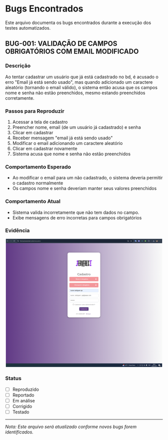 # Bugs Encontrados

Este arquivo documenta os bugs encontrados durante a execução dos testes automatizados.

## BUG-001: VALIDAÇÃO DE CAMPOS OBRIGATÓRIOS COM EMAIL MODIFICADO

### Descrição
Ao tentar cadastrar um usuário que já está cadastrado no bd, é acusado o erro "Email já está sendo usado", mas quando adicionado um caractere aleatório (tornando o email válido), o sistema então acusa que os campos nome e senha não estão preenchidos, mesmo estando preenchidos corretamente.

### Passos para Reproduzir
1. Acessar a tela de cadastro
2. Preencher nome, email (de um usuário já cadastrado) e senha
3. Clicar em cadastrar
4. Receber mensagem "email já está sendo usado"
5. Modificar o email adicionando um caractere aleatório
6. Clicar em cadastrar novamente
7. Sistema acusa que nome e senha não estão preenchidos

### Comportamento Esperado
- Ao modificar o email para um não cadastrado, o sistema deveria permitir o cadastro normalmente
- Os campos nome e senha deveriam manter seus valores preenchidos

### Comportamento Atual
- Sistema valida incorretamente que não tem dados no campo.
- Exibe mensagens de erro incorretas para campos obrigatórios

### Evidência
<div style="text-align: center">
<img src="evidencias_bug/bug01-VALIDACAO_DE_CAMPOS_OBRIGATORIOS_COM_EMAIL_MODIFICADO.png"  width="500" alt="Evidência do Bug 01 - Validação de Campos Obrigatórios com Email Modificado">
</div>

### Status
- [ ] Reproduzido
- [ ] Reportado
- [ ] Em análise
- [ ] Corrigido
- [ ] Testado

---

*Nota: Este arquivo será atualizado conforme novos bugs forem identificados.* 